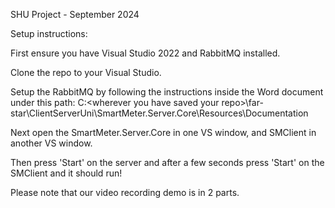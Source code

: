 SHU Project - September 2024



Setup instructions:

First ensure you have Visual Studio 2022 and RabbitMQ installed.

Clone the repo to your Visual Studio.

Setup the RabbitMQ by following the instructions inside the Word document under this path: C:\<wherever you have saved your repo>\far-star\ClientServerUni\SmartMeter.Server.Core\Resources\Documentation

Next open the SmartMeter.Server.Core in one VS window, and SMClient in another VS window.

Then press 'Start' on the server and after a few seconds press 'Start' on the SMClient and it should run!

Please note that our video recording demo is in 2 parts.
